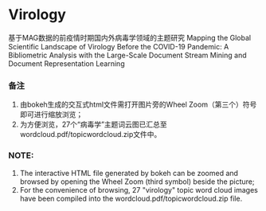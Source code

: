 # Virology
基于MAG数据的前疫情时期国内外病毒学领域的主题研究
Mapping the Global Scientific Landscape of Virology Before the COVID-19 Pandemic: A Bibliometric Analysis with the Large-Scale Document Stream Mining and Document Representation Learning

### 备注
1. 由bokeh生成的交互式html文件需打开图片旁的Wheel Zoom（第三个）符号即可进行缩放浏览；
2. 为方便浏览，27个“病毒学”主题词云图已汇总至wordcloud.pdf/topicwordcloud.zip文件中。
### NOTE:
1. The interactive HTML file generated by bokeh can be zoomed and browsed by opening the Wheel Zoom (third symbol) beside the picture;
2. For the convenience of browsing, 27 "virology" topic word cloud images have been compiled into the wordcloud.pdf/topicwordcloud.zip file.
